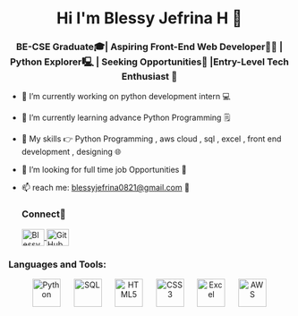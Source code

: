 <h1 align="center">  Hi I'm Blessy Jefrina H 👋 </h1>
<h3 align="center"> BE-CSE Graduate🎓| Aspiring Front-End Web Developer👩‍💻 | Python Explorer🖳 | Seeking Opportunities📝 |Entry-Level Tech Enthusiast 🚀 </h3>


- 🔭 I’m currently working on python development intern 💻

- 🌱 I’m currently learning advance Python Programming 🗒️

- 👯 My skills 👉 Python Programming , aws cloud , sql , excel ,  front end development , designing 🌐

- 🤔 I’m looking for full time job Opportunities 🔎

- 📫 reach me: blessyjefrina0821@gmail.com  📧 

   <h3 align="left">Connect📧</h3>
  <p align="left">
  <a href="https://www.linkedin.com/in/blessyjefrina/" target="blank"><img align="center" src="https://raw.githubusercontent.com/rahuldkjain/github-profile-readme-generator/master/src/images/icons/Social/linked-in-alt.svg" alt="Blessy Jefrina H" height="30" width="40" /> </a>
  <a href="https://github.com/blessy721">
  <img src="https://github.com/favicon.ico" alt="GitHub" width="40" height="30" align="center"> </a>
 <a href="mailto:blessyjefrina0821@gmail.com">
 </a>
 </p>
<h3 align="left">Languages and Tools:</h3>
<p align="center">
  <img src="python-logo-url.png" alt="Python" width="50">
  &nbsp;&nbsp;&nbsp;&nbsp;
  <img src="sql-logo-url.png" alt="SQL" width="50">
  &nbsp;&nbsp;&nbsp;&nbsp;
  <img src="html5-logo-url.png" alt="HTML5" width="50">
  &nbsp;&nbsp;&nbsp;&nbsp;
  <img src="css3-logo-url.png" alt="CSS3" width="50">
  &nbsp;&nbsp;&nbsp;&nbsp;
  <img src="excel-logo-url.png" alt="Excel" width="50">
  &nbsp;&nbsp;&nbsp;&nbsp;
  <img src="aws-logo-url.png" alt="AWS" width="50">
</p>






